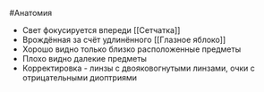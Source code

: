 #Анатомия 
- Свет фокусируется впереди [[Сетчатка]]
- Врождённая за счёт удлинённого [[Глазное яблоко]]
- Хорошо видно только близко расположенные предметы
- Плохо видно далекие предметы
- Корректировка - линзы с двояковогнутыми линзами, очки с отрицательными диоптриями